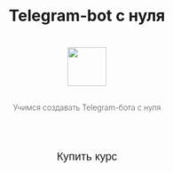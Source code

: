 <html lang="ru">
<head>
  <meta charset="utf-8">
  <title>Курсы</title>
  <style>
    * {
        margin: 0;
        padding: 0;
        box-sizing: border-box;
      }
      body {
          font-famaly: 'Arial', 'Verdana', sans-serif;
          font-weight: 200;
          color:var(--tg-theme-text-color);
          background:var(--tg-theme-bg-color);
      }
      #main {
          width: 100%;
          padding: 20px;
          text-align: center;
      }
      h1 {
          margin-top: 50px;
          margin-bottom: 10px;
      }
      img {
          width: 70px;
          margin: 30px auto;
      }
      p {
          wight: 350px;
          margin: 0 auto;
      }
      button {
          border: 0;
          border-radius: 5px;
          margin-top: 50px;
          height: 60px;
          width: 180px;
          font-size: 20px;
          font-weight: 500;
          cursor: pointer;
          transition: all 500ms ease;
          color: var(--tg-theme-button-color);
          background: var(--tg-theme-button-text-color);
      }
  </style>
</head>
<body>
  <div id="main">
    <h1>Telegram-bot с нуля</h1>
    <img src="https:/fuzeservers.ru/wp-content/uploads/e/6/5/e6582e3f04d623bb4823f869c9a53c5d.png">
    <p>Учимся создавать Telegram-бота с нуля</p>
    <button id="buy">Купить курс</button>
  </div>
</body>
